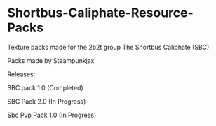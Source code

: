 # Shortbus-Caliphate-Resource-Packs

Texture packs made for the 2b2t group The Shortbus Caliphate (SBC)

Packs made by Steampunkjax

Releases:

SBC pack 1.0 (Completed)

SBC Pack 2.0 (In Progress)

Sbc Pvp Pack 1.0 (In Progress)
